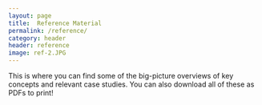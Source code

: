 ```yaml
---
layout: page
title:  Reference Material
permalink: /reference/
category: header
header: reference
image: ref-2.JPG
---
```


This is where you can find some of the big-picture overviews of key concepts and relevant case studies. You can also download all of these as PDFs to print! 
